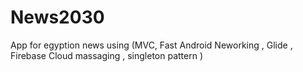 # News2030
App for egyption news 
using (MVC, Fast Android Neworking , Glide , Firebase Cloud massaging , singleton pattern )
